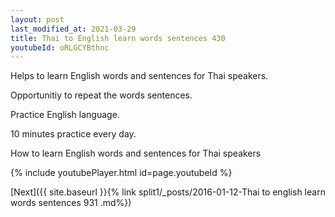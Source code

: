 ```yaml
---
layout: post
last_modified_at: 2021-03-29
title: Thai to English learn words sentences 430 
youtubeId: oRLGCYBthnc
---
```

 
 
Helps to learn English words and sentences for Thai speakers.

Opportunitiy to repeat the words sentences. 

Practice English language. 
 
10 minutes practice every day. 
 
How to learn English words and sentences for Thai speakers 
 
{% include youtubePlayer.html id=page.youtubeId %}
 
 
[Next]({{ site.baseurl }}{% link  split1/_posts/2016-01-12-Thai to english learn words sentences 931 .md%})
 
